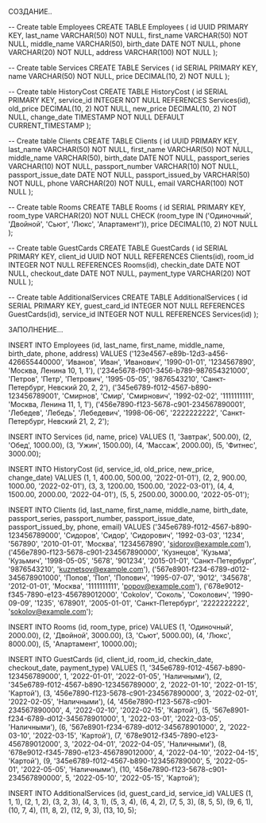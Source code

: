 СОЗДАНИЕ..

-- Create table Employees
CREATE TABLE Employees (
    id UUID PRIMARY KEY,
    last_name VARCHAR(50) NOT NULL,
    first_name VARCHAR(50) NOT NULL,
    middle_name VARCHAR(50),
    birth_date DATE NOT NULL,
    phone VARCHAR(20) NOT NULL,
    address VARCHAR(100) NOT NULL
);

-- Create table Services
CREATE TABLE Services (
    id SERIAL PRIMARY KEY,
    name VARCHAR(50) NOT NULL,
    price DECIMAL(10, 2) NOT NULL
);

-- Create table HistoryCost
CREATE TABLE HistoryCost (
    id SERIAL PRIMARY KEY,
    service_id INTEGER NOT NULL REFERENCES Services(id),
    old_price DECIMAL(10, 2) NOT NULL,
    new_price DECIMAL(10, 2) NOT NULL,
    change_date TIMESTAMP NOT NULL DEFAULT CURRENT_TIMESTAMP
);

-- Create table Clients
CREATE TABLE Clients (
    id UUID PRIMARY KEY,
    last_name VARCHAR(50) NOT NULL,
    first_name VARCHAR(50) NOT NULL,
    middle_name VARCHAR(50),
    birth_date DATE NOT NULL,
    passport_series VARCHAR(10) NOT NULL,
    passport_number VARCHAR(10) NOT NULL,
    passport_issue_date DATE NOT NULL,
    passport_issued_by VARCHAR(50) NOT NULL,
    phone VARCHAR(20) NOT NULL,
    email VARCHAR(100) NOT NULL
);

-- Create table Rooms
CREATE TABLE Rooms (
    id SERIAL PRIMARY KEY,
    room_type VARCHAR(20) NOT NULL CHECK (room_type IN ('Одиночный', 'Двойной', 'Сьют', 'Люкс', 'Апартамент')),
    price DECIMAL(10, 2) NOT NULL
);

-- Create table GuestCards
CREATE TABLE GuestCards (
    id SERIAL PRIMARY KEY,
    client_id UUID NOT NULL REFERENCES Clients(id),
    room_id INTEGER NOT NULL REFERENCES Rooms(id),
    checkin_date DATE NOT NULL,
    checkout_date DATE NOT NULL,
    payment_type VARCHAR(20) NOT NULL
);

-- Create table AdditionalServices
CREATE TABLE AdditionalServices (
    id SERIAL PRIMARY KEY,
    guest_card_id INTEGER NOT NULL REFERENCES GuestCards(id),
    service_id INTEGER NOT NULL REFERENCES Services(id)
);

ЗАПОЛНЕНИЕ...

INSERT INTO Employees (id, last_name, first_name, middle_name, birth_date, phone, address)
VALUES
    ('123e4567-e89b-12d3-a456-426655440000', 'Иванов', 'Иван', 'Иванович', '1990-01-01', '1234567890', 'Москва, Ленина 10, 1, 1'),
    ('234e5678-f901-3456-b789-987654321000', 'Петров', 'Петр', 'Петрович', '1995-05-05', '9876543210', 'Санкт-Петербург, Невский 20, 2, 2'),
    ('345e6789-f012-4567-b890-123456789001', 'Смирнов', 'Смир', 'Смирнович', '1992-02-02', '1111111111', 'Москва, Ленина 11, 1, 1'),
    ('456e7890-f123-5678-c901-234567890001', 'Лебедев', 'Лебедь', 'Лебедевич', '1998-06-06', '2222222222', 'Санкт-Петербург, Невский 21, 2, 2');

INSERT INTO Services (id, name, price)
VALUES
    (1, 'Завтрак', 500.00),
    (2, 'Обед', 1000.00),
    (3, 'Ужин', 1500.00),
    (4, 'Массаж', 2000.00),
    (5, 'Фитнес', 3000.00);

INSERT INTO HistoryCost (id, service_id, old_price, new_price, change_date)
VALUES
    (1, 1, 400.00, 500.00, '2022-01-01'),
    (2, 2, 900.00, 1000.00, '2022-02-01'),
    (3, 3, 1200.00, 1500.00, '2022-03-01'),
    (4, 4, 1500.00, 2000.00, '2022-04-01'),
    (5, 5, 2500.00, 3000.00, '2022-05-01');

INSERT INTO Clients (id, last_name, first_name, middle_name, birth_date, passport_series, passport_number, passport_issue_date, passport_issued_by, phone, email)
VALUES
    ('345e6789-f012-4567-b890-123456789000', 'Сидоров', 'Сидор', 'Сидорович', '1992-03-03', '1234', '567890', '2010-01-01', 'Москва', '1234567890', 'sidorov@example.com'),
    ('456e7890-f123-5678-c901-234567890000', 'Кузнецов', 'Кузьма', 'Кузьмич', '1998-05-05', '5678', '901234', '2015-01-01', 'Санкт-Петербург', '9876543210', 'kuznetsov@example.com'),
    ('567e8901-f234-6789-d012-345678901000', 'Попов', 'Поп', 'Попович', '1995-07-07', '9012', '345678', '2012-01-01', 'Москва', '1111111111', 'popov@example.com'),
    ('678e9012-f345-7890-e123-456789012000', 'Сokolov', 'Соколь', 'Соколович', '1990-09-09', '1235', '678901', '2005-01-01', 'Санкт-Петербург', '2222222222', 'sokolov@example.com');

INSERT INTO Rooms (id, room_type, price)
VALUES
    (1, 'Одиночный', 2000.00),
    (2, 'Двойной', 3000.00),
    (3, 'Сьют', 5000.00),
    (4, 'Люкс', 8000.00),
    (5, 'Апартамент', 10000.00);

INSERT INTO GuestCards (id, client_id, room_id, checkin_date, checkout_date, payment_type)
VALUES
    (1, '345e6789-f012-4567-b890-123456789000', 1, '2022-01-01', '2022-01-05', 'Наличными'),
    (2, '345e6789-f012-4567-b890-123456789000', 2, '2022-01-10', '2022-01-15', 'Картой'),
    (3, '456e7890-f123-5678-c901-234567890000', 3, '2022-02-01', '2022-02-05', 'Наличными'),
    (4, '456e7890-f123-5678-c901-234567890000', 4, '2022-02-10', '2022-02-15', 'Картой'),
    (5, '567e8901-f234-6789-d012-345678901000', 1, '2022-03-01', '2022-03-05', 'Наличными'),
    (6, '567e8901-f234-6789-d012-345678901000', 2, '2022-03-10', '2022-03-15', 'Картой'),
    (7, '678e9012-f345-7890-e123-456789012000', 3, '2022-04-01', '2022-04-05', 'Наличными'),
    (8, '678e9012-f345-7890-e123-456789012000', 4, '2022-04-10', '2022-04-15', 'Картой'),
    (9, '345e6789-f012-4567-b890-123456789000', 5, '2022-05-01', '2022-05-05', 'Наличными'),
    (10, '456e7890-f123-5678-c901-234567890000', 5, '2022-05-10', '2022-05-15', 'Картой');

INSERT INTO AdditionalServices (id, guest_card_id, service_id)
VALUES
    (1, 1, 1),
    (2, 1, 2),
    (3, 2, 3),
    (4, 3, 1),
    (5, 3, 4),
    (6, 4, 2),
    (7, 5, 3),
    (8, 5, 5),
    (9, 6, 1),
    (10, 7, 4),
    (11, 8, 2),
    (12, 9, 3),
    (13, 10, 5);
